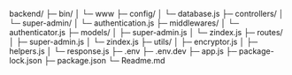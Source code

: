 backend/
├─ bin/
│  └─ www
├─ config/
│  └─ database.js
├─ controllers/
│  └─ super-admin/
│     └─ authentication.js
├─ middlewares/
│  └─ authenticator.js
├─ models/
│  ├─ super-admin.js
│  └─ zindex.js
├─ routes/
│  ├─ super-admin.js
│  └─ zindex.js
├─ utils/
│  ├─ encryptor.js
│  ├─ helpers.js
│  └─ response.js
├─ .env
├─ .env.dev
├─ app.js
├─ package-lock.json
├─ package.json
└─ Readme.md
